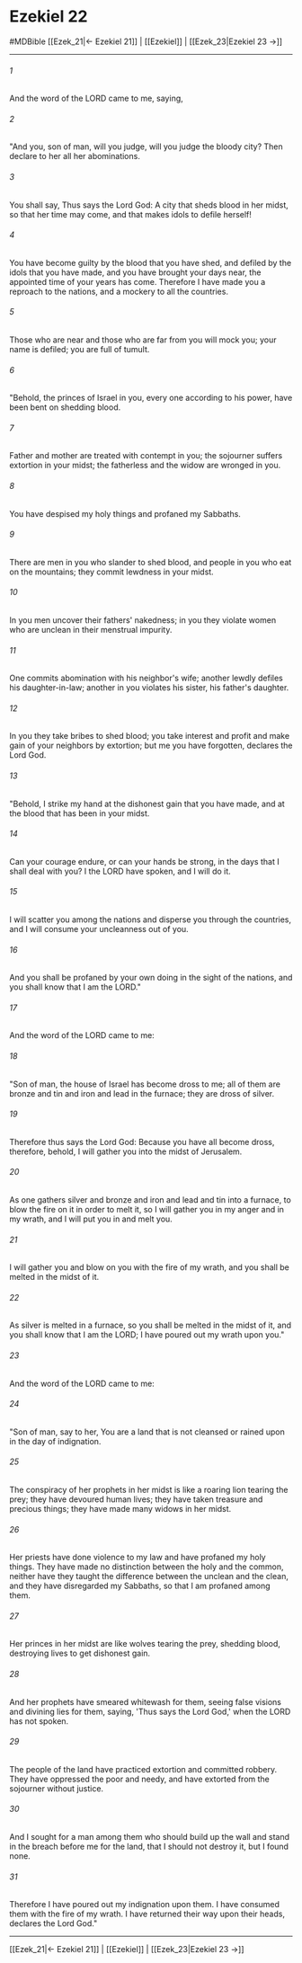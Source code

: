 # Ezekiel 22
#MDBible
[[Ezek_21|← Ezekiel 21]] | [[Ezekiel]] | [[Ezek_23|Ezekiel 23 →]]

***

###### 1 
And the word of the LORD came to me, saying, 

###### 2 
"And you, son of man, will you judge, will you judge the bloody city? Then declare to her all her abominations. 

###### 3 
You shall say, Thus says the Lord God: A city that sheds blood in her midst, so that her time may come, and that makes idols to defile herself! 

###### 4 
You have become guilty by the blood that you have shed, and defiled by the idols that you have made, and you have brought your days near, the appointed time of your years has come. Therefore I have made you a reproach to the nations, and a mockery to all the countries. 

###### 5 
Those who are near and those who are far from you will mock you; your name is defiled; you are full of tumult. 

###### 6 
"Behold, the princes of Israel in you, every one according to his power, have been bent on shedding blood. 

###### 7 
Father and mother are treated with contempt in you; the sojourner suffers extortion in your midst; the fatherless and the widow are wronged in you. 

###### 8 
You have despised my holy things and profaned my Sabbaths. 

###### 9 
There are men in you who slander to shed blood, and people in you who eat on the mountains; they commit lewdness in your midst. 

###### 10 
In you men uncover their fathers' nakedness; in you they violate women who are unclean in their menstrual impurity. 

###### 11 
One commits abomination with his neighbor's wife; another lewdly defiles his daughter-in-law; another in you violates his sister, his father's daughter. 

###### 12 
In you they take bribes to shed blood; you take interest and profit and make gain of your neighbors by extortion; but me you have forgotten, declares the Lord God. 

###### 13 
"Behold, I strike my hand at the dishonest gain that you have made, and at the blood that has been in your midst. 

###### 14 
Can your courage endure, or can your hands be strong, in the days that I shall deal with you? I the LORD have spoken, and I will do it. 

###### 15 
I will scatter you among the nations and disperse you through the countries, and I will consume your uncleanness out of you. 

###### 16 
And you shall be profaned by your own doing in the sight of the nations, and you shall know that I am the LORD." 

###### 17 
And the word of the LORD came to me: 

###### 18 
"Son of man, the house of Israel has become dross to me; all of them are bronze and tin and iron and lead in the furnace; they are dross of silver. 

###### 19 
Therefore thus says the Lord God: Because you have all become dross, therefore, behold, I will gather you into the midst of Jerusalem. 

###### 20 
As one gathers silver and bronze and iron and lead and tin into a furnace, to blow the fire on it in order to melt it, so I will gather you in my anger and in my wrath, and I will put you in and melt you. 

###### 21 
I will gather you and blow on you with the fire of my wrath, and you shall be melted in the midst of it. 

###### 22 
As silver is melted in a furnace, so you shall be melted in the midst of it, and you shall know that I am the LORD; I have poured out my wrath upon you." 

###### 23 
And the word of the LORD came to me: 

###### 24 
"Son of man, say to her, You are a land that is not cleansed or rained upon in the day of indignation. 

###### 25 
The conspiracy of her prophets in her midst is like a roaring lion tearing the prey; they have devoured human lives; they have taken treasure and precious things; they have made many widows in her midst. 

###### 26 
Her priests have done violence to my law and have profaned my holy things. They have made no distinction between the holy and the common, neither have they taught the difference between the unclean and the clean, and they have disregarded my Sabbaths, so that I am profaned among them. 

###### 27 
Her princes in her midst are like wolves tearing the prey, shedding blood, destroying lives to get dishonest gain. 

###### 28 
And her prophets have smeared whitewash for them, seeing false visions and divining lies for them, saying, 'Thus says the Lord God,' when the LORD has not spoken. 

###### 29 
The people of the land have practiced extortion and committed robbery. They have oppressed the poor and needy, and have extorted from the sojourner without justice. 

###### 30 
And I sought for a man among them who should build up the wall and stand in the breach before me for the land, that I should not destroy it, but I found none. 

###### 31 
Therefore I have poured out my indignation upon them. I have consumed them with the fire of my wrath. I have returned their way upon their heads, declares the Lord God." 

***

[[Ezek_21|← Ezekiel 21]] | [[Ezekiel]] | [[Ezek_23|Ezekiel 23 →]]
